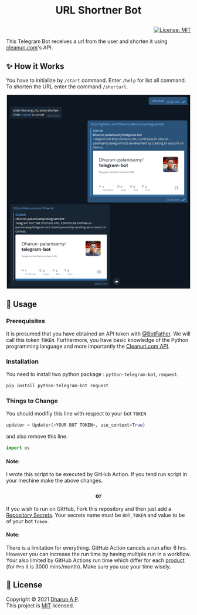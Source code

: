 #  <p align="center">URL Shortner Bot
<p align="right">
<a href="LICENSE">
    <img alt="License: MIT" src="https://img.shields.io/badge/license-MIT-yellow.svg" target="_blank" />
</a>
</p>

This Telegram Bot receives a url from the user and shorten it using [cleanuri.com](https://cleanuri.com/)'s API.

## ✨ How it Works
You have to initialize by `/start` command. Enter `/help` for list all command. To shorten the URL enter the command `/shorturl`.
<p align="center">
  <img width="500" align="center" src="src/demo.png" alt="demo"/>
</p>

## 🚀 Usage

### Prerequisites

It is presumed that you have obtained an API token with [@BotFather](https://core.telegram.org/bots#botfather). We will call this token `TOKEN`.
Furthermore, you have basic knowledge of the Python programming language and more importantly the [Cleanuri.com API](https://cleanuri.com/docs).

### Installation

You need to install two python package : `python-telegram-bot`, `request`.
```bash
pip install python-telegram-bot request
```
### Things to Change
You should modifiy this line with respect to your bot `TOKEN`
```python
updater = Updater(<YOUR BOT TOKEN>, use_context=True)
```
and also remove this line.
```python
import os
```
#### Note:
I wrote this script to be executed by GitHub Action. If you tend run script in your mechine make the above changes.

### <p align="center">or
If you wish to run on GitHub, Fork this repository and then just add a [Repository Secrets](https://docs.github.com/en/actions/reference/encrypted-secrets#creating-encrypted-secrets-for-a-repository). 
Your secrets name must be `BOT_TOKEN` and value to be of your bot `Token`.

#### Note:
There is a limitation for everything. GitHub Action cancels a run after 6 hrs. However you can increase the run time by having multiple run in a workflow.
Your also limited by GitHub Actions run time which differ for each [product](https://docs.github.com/en/github/getting-started-with-github/learning-about-github/githubs-products)
(for `Pro` it is 3000 mins/month). Make sure you use your time wisely.

## 📝 License

Copyright © 2021 [Dharun A P](https://github.com/Dharun-palanisamy).<br />
This project is [MIT](https://github.com/Dharun-palanisamy/telegram-bot/LICENSE) licensed.
